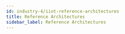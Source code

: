 ```yaml
---
id: industry-4/iiot-reference-architectures
title: Reference Architectures
sidebar_label: Reference Architectures
---
```

